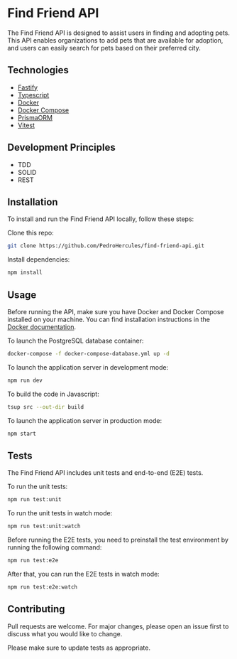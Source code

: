 # Find Friend API

The Find Friend API is designed to assist users in finding and adopting pets. This API enables organizations to add pets that are available for adoption, and users can easily search for pets based on their preferred city.

## Technologies

- [Fastify](https://www.fastify.io/docs/latest)
- [Typescript](https://www.typescriptlang.org/)
- [Docker](https://docs.docker.com/get-docker/)
- [Docker Compose](https://docs.docker.com/compose/)
- [PrismaORM](https://www.prisma.io/docs/)
- [Vitest](https://vitest.dev/)

## Development Principles

- TDD
- SOLID
- REST

## Installation

To install and run the Find Friend API locally, follow these steps:

Clone this repo:

```bash
git clone https://github.com/PedroHercules/find-friend-api.git
```

Install dependencies:

```bash
npm install
```

## Usage

Before running the API, make sure you have Docker and Docker Compose installed on your machine. You can find installation instructions in the [Docker documentation](https://docs.docker.com/get-docker/).

To launch the PostgreSQL database container:

```bash
docker-compose -f docker-compose-database.yml up -d
```

To launch the application server in development mode:

```bash
npm run dev
```

To build the code in Javascript:

```bash
tsup src --out-dir build
```

To launch the application server in production mode:

```bash
npm start
```

## Tests

The Find Friend API includes unit tests and end-to-end (E2E) tests.

To run the unit tests:

```bash
npm run test:unit
```

To run the unit tests in watch mode:

```bash
npm run test:unit:watch
```

Before running the E2E tests, you need to preinstall the test environment by running the following command:

```bash
npm run test:e2e
```

After that, you can run the E2E tests in watch mode:

```bash
npm run test:e2e:watch
```

## Contributing

Pull requests are welcome. For major changes, please open an issue first
to discuss what you would like to change.

Please make sure to update tests as appropriate.

